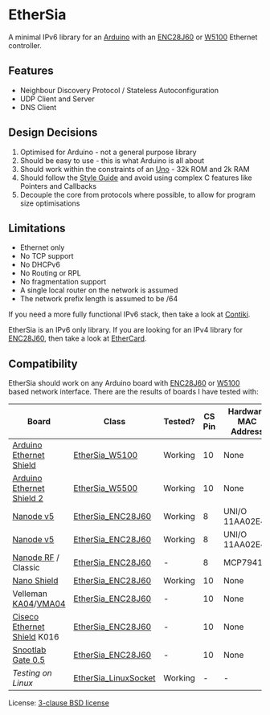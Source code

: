EtherSia
========

A minimal IPv6 library for an [Arduino] with an [ENC28J60] or [W5100] Ethernet controller.


Features
--------
- Neighbour Discovery Protocol / Stateless Autoconfiguration
- UDP Client and Server
- DNS Client


Design Decisions
----------------
1. Optimised for Arduino - not a general purpose library
2. Should be easy to use - this is what Arduino is all about
3. Should work within the constraints of an [Uno] - 32k ROM and 2k RAM
4. Should follow the [Style Guide] and avoid using complex C features like Pointers and Callbacks
5. Decouple the core from protocols where possible, to allow for program size optimisations


Limitations
-----------
- Ethernet only
- No TCP support
- No DHCPv6
- No Routing or RPL
- No fragmentation support
- A single local router on the network is assumed
- The network prefix length is assumed to be /64

If you need a more fully functional IPv6 stack, then take a look at [Contiki].

EtherSia is an IPv6 only library. If you are looking for an IPv4 library for [ENC28J60],
then take a look at [EtherCard].


Compatibility
-------------

EtherSia should work on any Arduino board with [ENC28J60] or [W5100] based network interface.
There are the results of boards I have tested with:

| Board                         | Class                  | Tested? | CS Pin | Hardware MAC Address |
|-------------------------------|------------------------|---------|--------|----------------------|
| [Arduino Ethernet Shield]     | [EtherSia_W5100]       | Working | 10     | None                 |
| [Arduino Ethernet Shield 2]   | [EtherSia_W5500]       | Working | 10     | None                 |
| [Nanode v5]                   | [EtherSia_ENC28J60]    | Working | 8      | UNI/O 11AA02E48      |
| [Nanode v5]                   | [EtherSia_ENC28J60]    | Working | 8      | UNI/O 11AA02E48      |
| [Nanode RF] / Classic         | [EtherSia_ENC28J60]    | -       | 8      | MCP79411             |
| [Nano Shield]                 | [EtherSia_ENC28J60]    | Working | 10     | None                 |
| Velleman [KA04]/[VMA04]       | [EtherSia_ENC28J60]    | -       | 10     | None                 |
| [Ciseco Ethernet Shield] K016 | [EtherSia_ENC28J60]    | -       | 10     | None                 |
| [Snootlab Gate 0.5]           | [EtherSia_ENC28J60]    | -       | 10     | None                 |
| _Testing on Linux_            | [EtherSia_LinuxSocket] | Working | -      | -                    |

License: [3-clause BSD license]


[Arduino]:                 http://www.arduino.cc/
[Uno]:                     http://www.arduino.cc/en/Main/ArduinoBoardUno
[Style Guide]:             http://www.arduino.cc/en/Reference/APIStyleGuide
[Contiki]:                 http://www.contiki-os.org/
[ENC28J60]:                http://www.microchip.com/ENC28J60
[W5100]:                   http://www.wiznet.co.kr/product-item/w5100/
[EtherCard]:               http://github.com/jcw/ethercard
[3-clause BSD license]:    http://opensource.org/licenses/BSD-3-Clause

[EtherSia_ENC28J60]:       http://www.aelius.com/njh/ethersia/class_ether_sia___e_n_c28_j60.html
[EtherSia_LinuxSocket]:    http://www.aelius.com/njh/ethersia/class_ether_sia___linux_socket.html
[EtherSia_W5100]:          http://www.aelius.com/njh/ethersia/class_ether_sia___w5100.html
[EtherSia_W5500]:          http://www.aelius.com/njh/ethersia/class_ether_sia___w5500.html

[Arduino Ethernet Shield]:   https://www.arduino.cc/en/Main/ArduinoEthernetShield
[Arduino Ethernet Shield 2]: http://www.arduino.org/products/shields/arduino-ethernet-shield-2
[Nanode v5]:                 https://wiki.london.hackspace.org.uk/view/Project:Nanode
[Nanode RF]:                 http://ichilton.github.com/nanode/rf/build_guide.html
[Nano Shield]:               http://www.tweaking4all.com/hardware/arduino/arduino-enc28j60-ethernet/
[KA04]:                      http://www.vellemanprojects.eu/products/view/?id=412244
[VMA04]:                     http://www.vellemanprojects.eu/products/view/?id=412540
[Ciseco Ethernet Shield]:    http://openmicros.org/articles/88-ciseco-product-documentation/178-enc28j60-ethernet-shield-how-to-build
[Snootlab Gate 0.5]:         http://shop.snootlab.com/ethernet/85-gate.html

